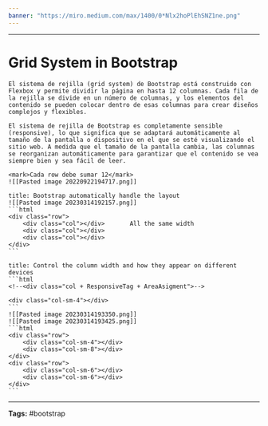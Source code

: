 ```yaml
---
banner: "https://miro.medium.com/max/1400/0*Nlx2hoPlEhSNZ1ne.png"
---
```

<hr> 
<i class="time"></i>
<div class="head"><h1>Grid System in Bootstrap </h1></div>

````ad-abstract
El sistema de rejilla (grid system) de Bootstrap está construido con Flexbox y permite dividir la página en hasta 12 columnas. Cada fila de la rejilla se divide en un número de columnas, y los elementos del contenido se pueden colocar dentro de esas columnas para crear diseños complejos y flexibles.

El sistema de rejilla de Bootstrap es completamente sensible (responsive), lo que significa que se adaptará automáticamente al tamaño de la pantalla o dispositivo en el que se esté visualizando el sitio web. A medida que el tamaño de la pantalla cambia, las columnas se reorganizan automáticamente para garantizar que el contenido se vea siempre bien y sea fácil de leer.

<mark>Cada row debe sumar 12</mark>
![[Pasted image 20220922194717.png]]
````

``````ad-warning
title: Bootstrap automatically handle the layout
![[Pasted image 20230314192157.png]]
```html
<div class="row">  
	<div class="col"></div>       All the same width
	<div class="col"></div>  
	<div class="col"></div>  
</div>
```
``````


``````ad-warning
title: Control the column width and how they appear on different devices
```html
<!--<div class="col + ResponsiveTag + AreaAsigment">-->

<div class="col-sm-4"></div>  
```
![[Pasted image 20230314193350.png]]
![[Pasted image 20230314193425.png]]
```html
<div class="row">  
	<div class="col-sm-4"></div>  
	<div class="col-sm-8"></div>      
</div>  
<div class="row">  
	<div class="col-sm-6"></div>  
	<div class="col-sm-6"></div>  
</div>   
```
``````

<hr>

<b>Tags:</b> #bootstrap